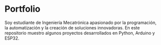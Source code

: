 # Portfolio
Soy estudiante de Ingeniería Mecatrónica apasionado por la programación, la automatización y la creación de soluciones innovadoras. En este repositorio muestro algunos proyectos desarrollados en Python, Arduino y ESP32.
